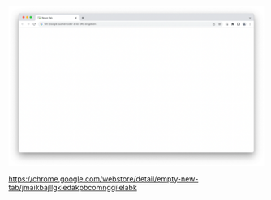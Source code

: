 ![](screenshot.png)

https://chrome.google.com/webstore/detail/empty-new-tab/jmaikbajllgkledakpbcomnggilelabk
